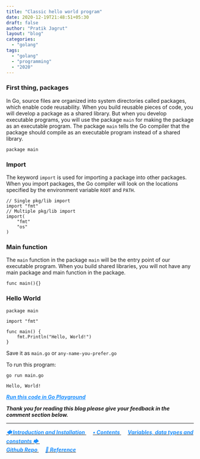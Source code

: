```yaml
---
title: "Classic hello world program"
date: 2020-12-19T21:48:51+05:30
draft: false
author: "Pratik Jagrut"
layout: "blog"
categories:
  - "golang"
tags:
  - "golang"
  - "programming"
  - "2020"
---
```


### First thing, packages
In Go, source files are organized into system directories called packages, which enable code reusability.
When you build reusable pieces of code, you will develop a package as a shared library. But when you develop executable programs, you will use the package `main` for making the package as an executable program. The package `main` tells the Go compiler that the package should compile as an executable program instead of a shared library.

```
package main
```

### Import
The keyword `import` is used for importing a package into other packages. 
When you import packages, the Go compiler will look on the locations specified by the environment variable `ROOT` and `PATH`.

```
// Single pkg/lib import
import "fmt"
// Multiple pkg/lib import
import(
    "fmt"
    "os"
)
```

### Main function
The `main` function in the package `main` will be the entry point of our executable program. 
When you build shared libraries, you will not have any main package and main function in the package.

```
func main(){}
```
### Hello World

```
package main

import "fmt"

func main() {
    fmt.Println("Hello, World!")
}
```

Save it as `main.go` or `any-name-you-prefer.go`

To run this program:
```
go run main.go

Hello, World!
```
***<a href="https://play.golang.org/p/FAszkU0xQZo" style="color:DodgerBlue" target="_blank">Run this code in Go Playground</a>***

***Thank you for reading this blog please give your feedback in the comment section below.***
<hr>

<a href="/blog/golang/series/introduction">
  <b style="color:DodgerBlue">
    <i>🡄 Introduction and Installation</i>
  </b>
</a> &emsp;

<a href="/blog/golang/series/contents">
  <b style="color:DodgerBlue">
    <i>• Contents</i>
  </b>
</a>  &emsp;

<a href="/blog/golang/series/vdc">
  <b style="color:DodgerBlue">
    <i>Variables, data types and constants 🡆</i>
  </b>
</a>  &emsp;

<br>

<a href="https://github.com/pratikjagrut/go-tutorial/tree/master/01_helloworld" target="_blank">
  <b style="color:DodgerBlue" class="fab fa-github">
    <i>Github Repo</i>
  </b>
</a>  &emsp;

<a href="https://github.com/pratikjagrut/go-tutorial/blob/master/REFERENCE.md" target="_blank">
  <b style="color:DodgerBlue">
    <i>&#128279; Reference</i>
  </b>
</a>
